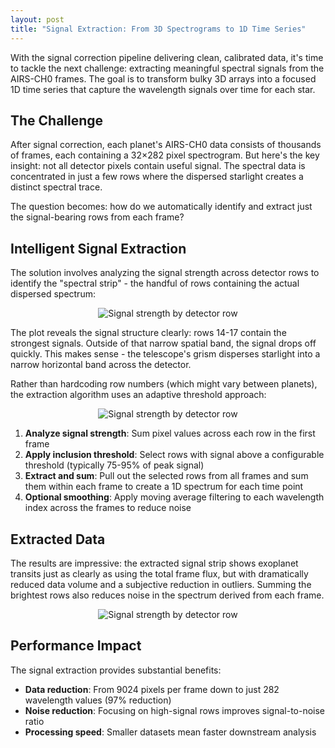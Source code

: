 ```yaml
---
layout: post
title: "Signal Extraction: From 3D Spectrograms to 1D Time Series"
---
```


With the signal correction pipeline delivering clean, calibrated data, it's time to tackle the next challenge: extracting meaningful spectral signals from the AIRS-CH0 frames. The goal is to transform bulky 3D arrays into a focused 1D time series that capture the wavelength signals over time for each star.

## The Challenge

After signal correction, each planet's AIRS-CH0 data consists of thousands of frames, each containing a 32×282 pixel spectrogram. But here's the key insight: not all detector pixels contain useful signal. The spectral data is concentrated in just a few rows where the dispersed starlight creates a distinct spectral trace.

The question becomes: how do we automatically identify and extract just the signal-bearing rows from each frame?

## Intelligent Signal Extraction

The solution involves analyzing the signal strength across detector rows to identify the "spectral strip" - the handful of rows containing the actual dispersed spectrum:

<p align="center">
  <img src="https://raw.githubusercontent.com/gperdrizet/ariel-data-challenge/blob/main/figures/signal_extraction/02.3.3-total_flux_by_row_spectrogram.jpg" alt="Signal strength by detector row">
</p>

The plot reveals the signal structure clearly: rows 14-17 contain the strongest signals. Outside of that narrow spatial band, the signal drops off quickly. This makes sense - the telescope's grism disperses starlight into a narrow horizontal band across the detector.

Rather than hardcoding row numbers (which might vary between planets), the extraction algorithm uses an adaptive threshold approach:

<p align="center">
  <img src="https://raw.githubusercontent.com/gperdrizet/ariel-data-challenge/blob/main/figures/signal_extraction/02.3.12-row_number_selection.jpg" alt="Signal strength by detector row">
</p>

1. **Analyze signal strength**: Sum pixel values across each row in the first frame
2. **Apply inclusion threshold**: Select rows with signal above a configurable threshold (typically 75-95% of peak signal)
3. **Extract and sum**: Pull out the selected rows from all frames and sum them within each frame to create a 1D spectrum for each time point
4. **Optional smoothing**: Apply moving average filtering to each wavelength index across the frames to reduce noise

## Extracted Data

The results are impressive: the extracted signal strip shows exoplanet transits just as clearly as using the total frame flux, but with dramatically reduced data volume and a subjective reduction in outliers. Summing the brightest rows also reduces noise in the spectrum derived from each frame.

<p align="center">
  <img src="https://raw.githubusercontent.com/gperdrizet/ariel-data-challenge/blob/main/figures/signal_extraction/02.3.4-transit_plot_total_vs_strip.jpg" alt="Signal strength by detector row">
</p>

## Performance Impact

The signal extraction provides substantial benefits:

- **Data reduction**: From 9024 pixels per frame down to just 282 wavelength values (97% reduction)
- **Noise reduction**: Focusing on high-signal rows improves signal-to-noise ratio
- **Processing speed**: Smaller datasets mean faster downstream analysis